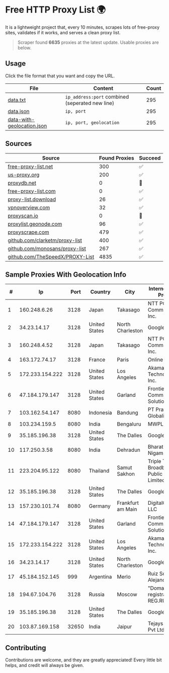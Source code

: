 
# Free HTTP Proxy List 🌍

It is a lightweight project that, every 10 minutes, scrapes lots of free-proxy sites, validates if it works, and serves a clean proxy list.


> Scraper found **6635** proxies at the latest update. Usable proxies are below.

## Usage

Click the file format that you want and copy the URL.


|File|Content|Count|
|----|-------|-----|
|[data.txt](https://raw.githubusercontent.com/themiralay/Proxy-List-World/master/data.txt)|`ip_address:port` combined (seperated new line)|295|
|[data.json](https://raw.githubusercontent.com/themiralay/Proxy-List-World/master/data.json)|`ip, port`|295|
|[data-with-geolocation.json](https://raw.githubusercontent.com/themiralay/Proxy-List-World/master/data-with-geolocation.json)|`ip, port, geolocation`|295|

## Sources

|Source|Found Proxies|Succeed|
|------|-------------|-------|
|[free-proxy-list.net](https://free-proxy-list.net)|300|✅|
|[us-proxy.org](https://www.us-proxy.org)|200|✅|
|[proxydb.net](http://proxydb.net)|0|🚫|
|[free-proxy-list.com](https://free-proxy-list.com/?page=&port=&type%5B%5D=http&type%5B%5D=https&up_time=0&search=Search)|0|✅|
|[proxy-list.download](https://www.proxy-list.download/HTTP)|26|✅|
|[vpnoverview.com](https://vpnoverview.com/privacy/anonymous-browsing/free-proxy-servers)|32|✅|
|[proxyscan.io](https://www.proxyscan.io)|0|🚫|
|[proxylist.geonode.com](https://proxylist.geonode.com/api/proxy-list?limit=300&page=1&sort_by=lastChecked&sort_type=desc&protocols=http,https)|96|✅|
|[proxyscrape.com](https://api.proxyscrape.com/v2/?request=displayproxies&protocol=http&timeout=10000&country=all&ssl=all&anonymity=all)|479|✅|
|[github.com/clarketm/proxy-list](https://raw.githubusercontent.com/clarketm/proxy-list/master/proxy-list-raw.txt)|400|✅|
|[github.com/monosans/proxy-list](https://raw.githubusercontent.com/monosans/proxy-list/main/proxies/http.txt)|267|✅|
|[github.com/TheSpeedX/PROXY-List](https://raw.githubusercontent.com/TheSpeedX/PROXY-List/master/http.txt)|4835|✅|


## Sample Proxies With Geolocation Info

|#|Ip|Port|Country|City|Internet Service Provider|
|-|--|----|-------|----|-------------------------|
|1|160.248.6.26|3128|Japan|Takasago|NTT PC Communications, Inc.|
|2|34.23.14.17|3128|United States|North Charleston|Google LLC|
|3|160.248.4.52|3128|Japan|Takasago|NTT PC Communications, Inc.|
|4|163.172.74.17|3128|France|Paris|Online S.A.S.|
|5|172.233.154.222|3128|United States|Los Angeles|Akamai Technologies, Inc.|
|6|47.184.179.147|3128|United States|Garland|Frontier Communications Solutions|
|7|103.162.54.147|8080|Indonesia|Bandung|PT Pratama Asia Globalindo|
|8|103.234.159.5|8080|India|Bengaluru|MWPL|
|9|35.185.196.38|3128|United States|The Dalles|Google LLC|
|10|117.250.3.58|8080|India|Dehradun|Bharat Sanchar Nigam Ltd|
|11|223.204.95.122|8080|Thailand|Samut Sakhon|Triple T Broadband Public Company Limited|
|12|35.185.196.38|3128|United States|The Dalles|Google LLC|
|13|157.230.101.74|8080|Germany|Frankfurt am Main|DigitalOcean, LLC|
|14|47.184.179.147|3128|United States|Garland|Frontier Communications Solutions|
|15|172.233.154.222|3128|United States|Los Angeles|Akamai Technologies, Inc.|
|16|34.23.14.17|3128|United States|North Charleston|Google LLC|
|17|45.184.152.145|999|Argentina|Merlo|Ruiz Sebastian Alejandro|
|18|194.67.104.76|3128|Russia|Moscow|"Domain names registrar REG.RU", Ltd|
|19|35.185.196.38|3128|United States|The Dalles|Google LLC|
|20|103.87.169.158|32650|India|Jaipur|Tejays Industries Pvt Ltd|



## Contributing

Contributions are welcome, and they are greatly appreciated! Every
little bit helps, and credit will always be given.

